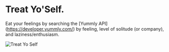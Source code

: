 Treat Yo'Self.
===============

Eat your feelings by searching the [Yummly API] (https://developer.yummly.com/) by feeling, level of solitude (or company), and laziness/enthusiasm.

![Treat Yo Self](https://raw.githubusercontent.com/katbuilt/EatYourFeelings/gh-pages/images/treatyoself.gif)
